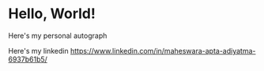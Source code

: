 # Hello, World!
Here's my personal autograph

Here's my linkedin
https://www.linkedin.com/in/maheswara-apta-adiyatma-6937b61b5/
